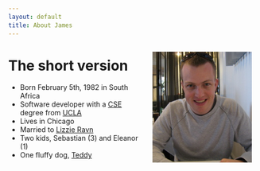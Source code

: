```yaml
---
layout: default
title: About James
---
```


<img src="images/james2008.jpg" alt="me" align="right" style="padding:1em;" />

The short version
=================

- Born February 5th, 1982 in South Africa
- Software developer with a [CSE](http://www.seasoasa.ucla.edu/undergraduates/cs-department-curriculum-updates/curricular-requirements-and-department-information#computer-science-and-engineering) degree from [UCLA](http://www.engineer.ucla.edu)
- Lives in Chicago
- Married to [Lizzie Ravn](http://www.prettycitythings.com)
- Two kids, Sebastian (3) and Eleanor (1)
- One fluffy dog, [Teddy](http://en.wikipedia.org/wiki/Pembroke_Welsh_Corgi)
